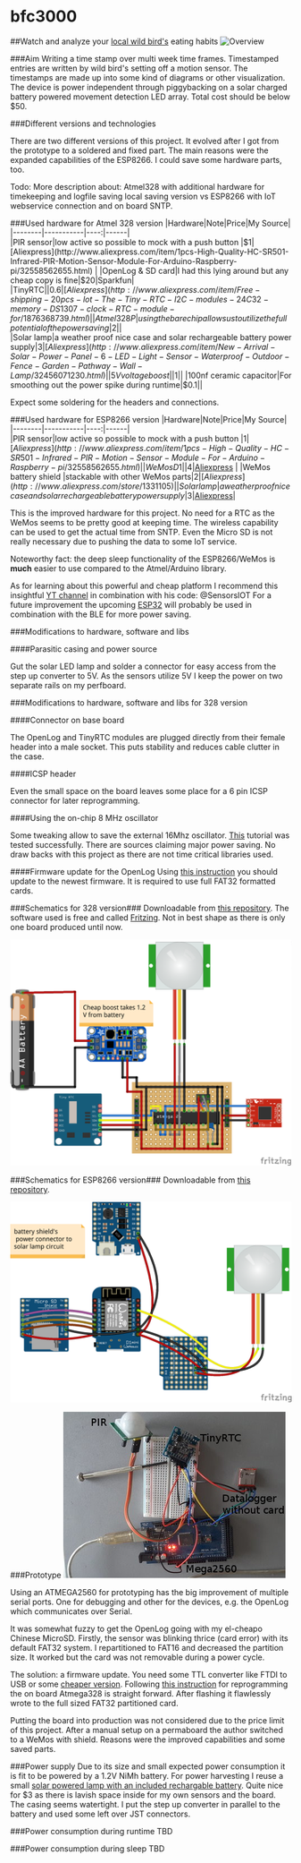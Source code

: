 # bfc3000
##Watch and analyze your [local wild bird's](https://upload.wikimedia.org/wikipedia/commons/8/86/Eurasian_blue_tit_Lancashire.jpg) eating habits
![Overview](https://github.com/barde/bfc3000/raw/master/overview.png)

###Aim 
Writing a time stamp over multi week time frames. Timestamped entries are written by wild bird's setting off a motion
sensor. The timestamps are made up into some kind of diagrams or other visualization.
The device is power independent through piggybacking on a solar charged battery powered movement detection LED array.
Total cost should be below $50.

###Different versions and technologies

There are two different versions of this project. It evolved after I got from the prototype to a soldered and fixed
part. The main reasons were the expanded capabilities of the ESP8266. I could save some hardware parts, too.

Todo: More description about:
Atmel328 with additional hardware for timekeeping and logfile saving local saving version vs ESP8266 with IoT webservice
connection and on board SNTP.

###Used hardware for Atmel 328 version
|Hardware|Note|Price|My Source|
|--------|-----------|----:|------|                                                                                                                                                                                                                  
|PIR sensor|low active so possible to mock with a push button |$1|[Aliexpress](http://www.aliexpress.com/item/1pcs-High-Quality-HC-SR501-Infrared-PIR-Motion-Sensor-Module-For-Arduino-Raspberry-pi/32558562655.html) |
|OpenLog & SD card|I had this lying around but any cheap copy is fine|$20|Sparkfun|                                                                                                                                       
|TinyRTC||$0.6|[Aliexpress](http://www.aliexpress.com/item/Free-shipping-20pcs-lot-The-Tiny-RTC-I2C-modules-24C32-memory-DS1307-clock-RTC-module-for/1876368739.html)|
|Atmel 328P|using the bare chip allows us to utilize the full potential of the power saving|$2||                                                                                                                                                      
|Solar lamp|a weather proof nice case and solar rechargeable battery power supply|$3|[Aliexpress](http://www.aliexpress.com/item/New-Arrival-Solar-Power-Panel-6-LED-Light-Sensor-Waterproof-Outdoor-Fence-Garden-Pathway-Wall-Lamp/32456071230.html)|
|5V voltage boost||$1||
|100nf ceramic capacitor|For smoothing out the power spike during runtime|$0.1||                                                                                                                                                                     

Expect some soldering for the headers and connections.

###Used hardware for ESP8266 version
|Hardware|Note|Price|My Source|
|--------|-----------|----:|------|                                                                                                                                                                                                                  
|PIR sensor|low active so possible to mock with a push button |$1|[Aliexpress](http://www.aliexpress.com/item/1pcs-High-Quality-HC-SR501-Infrared-PIR-Motion-Sensor-Module-For-Arduino-Raspberry-pi/32558562655.html) |
|WeMos D1 ||$4|[Aliexpress](http://www.aliexpress.com/store/1331105) |
|WeMos battery shield |stackable with other WeMos parts|$2|[Aliexpress](http://www.aliexpress.com/store/1331105) |
|Solar lamp|a weather proof nice case and solar rechargeable battery power supply|$3|[Aliexpress](http://www.aliexpress.com/item/New-Arrival-Solar-Power-Panel-6-LED-Light-Sensor-Waterproof-Outdoor-Fence-Garden-Pathway-Wall-Lamp/32456071230.html)|

This is the improved hardware for this project. No need for a RTC as the WeMos seems to be pretty good at keeping time.
The wireless capability can be used to get the actual time from SNTP. Even the Micro SD is not really necessary due
to pushing the data to some IoT service.

Noteworthy fact: the deep sleep functionality of the ESP8266/WeMos is **much** easier to use compared to the
Atmel/Arduino library.

As for learning about this powerful and cheap platform I recommend this insightful [YT
channel](https://www.youtube.com/channel/UCu7_D0o48KbfhpEohoP7YSQ) in combination with his code: @SensorsIOT
For a future improvement the upcoming [ESP32](https://espressif.com/en/products/hardware/esp32/overview) will 
probably be used in combination with the BLE for more power saving.

###Modifications to hardware, software and libs

####Parasitic casing and power source

Gut the solar LED lamp and solder a connector for easy access from the step up converter to 5V.
As the sensors utilize 5V I keep the power on two separate rails on my perfboard.

###Modifications to hardware, software and libs for 328 version

####Connector on base board

The OpenLog and TinyRTC modules are plugged directly from their female header into a male socket. This puts stability
and reduces cable clutter in the case.

####ICSP header

Even the small space on the board leaves some place for a 6 pin ICSP connector for later reprogramming.

####Using the on-chip 8 MHz oscillator

Some tweaking allow to save the external 16Mhz oscillator.
[This](https://www.arduino.cc/en/Tutorial/ArduinoToBreadboard) 
tutorial was tested successfully. There are sources claiming major power saving. No draw backs with this project as
there are not time critical libraries used.

####Firmware update for the OpenLog
Using [this instruction](https://learn.sparkfun.com/tutorials/openlog-hookup-guide) you should update to the newest
firmware. It is required to use full FAT32 formatted cards.

###Schematics for 328 version###
Downloadable from [this repository](bfc3000_atmega328.fzz). The software used is free and called [Fritzing](http://fritzing.org).
Not in best shape as there is only one board produced until now.

![Schematics](bfc3000_atmega328_bb.png)

###Schematics for ESP8266 version###
Downloadable from [this repository](bfc3000_wemos.fzz).

![Schematics](bfc3000_wemos_bb.png)

###Prototype
![Prototype with ATMEGA2560 boad](prototype.jpg)

Using an ATMEGA2560 for prototyping has the big improvement of multiple serial ports. One for debugging and other for
the devices, e.g. the OpenLog which communicates over Serial.

It was somewhat fuzzy to get the OpenLog going with my el-cheapo Chinese MicroSD. Firstly, the sensor was blinking
thrice (card error) with its default FAT32 system. I repartitioned to FAT16 and decreased the partition size. It worked
but the card was not removable during a power cycle.

The solution: a firmware update. You need some TTL converter like FTDI to USB or some 
[cheaper
version](http://www.aliexpress.com/item/Free-Shipping-1pcs-FT232RL-FTDI-USB-3-3V-5-5V-to-TTL-Serial-Adapter-Module/32481520135.htm).
Following [this instruction](https://learn.sparkfun.com/tutorials/openlog-hookup-guide) for reprogramming the on board Atmega328 is straight forward.
After flashing it flawlessly wrote to the full sized FAT32 partitioned card.

Putting the board into production was not considered due to the price limit of this project. After a manual setup on a
permaboard the author switched to a WeMos with shield. Reasons were the improved capabilities and some saved parts.

###Power supply
Due to its size and small expected power consumption it is fit to be powered by a 1.2V NiMh battery. For power
harvesting I reuse a small [solar powered lamp with an included rechargable
battery](http://www.aliexpress.com/item/New-Arrival-Solar-Power-Panel-6-LED-Light-Sensor-Waterproof-Outdoor-Fence-Garden-Pathway-Wall-Lamp/32456071230.html).
Quite nice for $3 as there is lavish space inside for my own sensors and the board. The casing seems
watertight. I put the step up converter in parallel to the battery and used some left over JST connectors.

###Power consumption during runtime
TBD

###Power consumption during sleep
TBD
